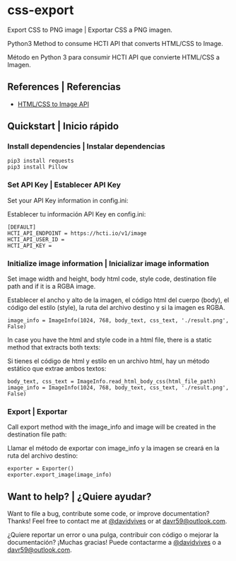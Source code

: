 # css-export
Export CSS to PNG image | Exportar CSS a PNG imagen.

Python3 Method to consume HCTI API that converts HTML/CSS to Image.

Método en Python 3 para consumir HCTI API que convierte HTML/CSS a Imagen.

## References | Referencias

- [HTML/CSS to Image API](https://htmlcsstoimage.com/)

## Quickstart | Inicio rápido

### Install dependencies | Instalar dependencias

```
pip3 install requests
pip3 install Pillow
```

### Set API Key | Establecer API Key

Set your API Key information in config.ini:

Establecer tu información API Key en config.ini:

```
[DEFAULT]
HCTI_API_ENDPOINT = https://hcti.io/v1/image
HCTI_API_USER_ID =
HCTI_API_KEY =
```

### Initialize image information | Inicializar image information

Set image width and height, body html code, style code, destination file path and if it is a RGBA image.

Establecer el ancho y alto de la imagen, el código html del cuerpo (body), el código del estilo (style), la ruta del archivo destino y si la imagen es RGBA.

```image_info = ImageInfo(1024, 768, body_text, css_text, './result.png', False)```

In case you have the html and style code in a html file, there is a static method that extracts both texts:

Si tienes el código de html y estilo en un archivo html, hay un método estático que extrae ambos textos:

```
body_text, css_text = ImageInfo.read_html_body_css(html_file_path)
image_info = ImageInfo(1024, 768, body_text, css_text, './result.png', False)
```

### Export | Exportar

Call export method with the image_info and image will be created in the destination file path:

Llamar el método de exportar con image_info y la imagen se creará en la ruta del archivo destino:

```
exporter = Exporter()
exporter.export_image(image_info)
```

## Want to help? | ¿Quiere ayudar?

Want to file a bug, contribute some code, or improve documentation? Thanks! Feel free to contact me at [@davidvives](https://twitter.com/davidvives) or at davr59@outlook.com.

¿Quiere reportar un error o una pulga, contribuir con código o mejorar la documentación? ¡Muchas gracias! Puede contactarme a [@davidvives](https://twitter.com/davidvives) o a davr59@outlook.com.

